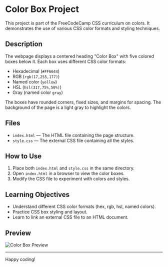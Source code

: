 # Color Box Project

This project is part of the FreeCodeCamp CSS curriculum on colors. It demonstrates the use of various CSS color formats and styling techniques.

## Description

The webpage displays a centered heading "Color Box" with five colored boxes below it. Each box uses different CSS color formats:

- Hexadecimal (`#FF6644`)
- RGB (`rgb(17,255,177)`)
- Named color (`yellow`)
- HSL (`hsl(317,75%,50%)`)
- Gray (named color `gray`)

The boxes have rounded corners, fixed sizes, and margins for spacing. The background of the page is a light gray to highlight the colors.

## Files

- `index.html` — The HTML file containing the page structure.
- `style.css` — The external CSS file containing all the styles.

## How to Use

1. Place both `index.html` and `style.css` in the same directory.
2. Open `index.html` in a browser to view the color boxes.
3. Modify the CSS file to experiment with colors and styles.

## Learning Objectives

- Understand different CSS color formats (hex, rgb, hsl, named colors).
- Practice CSS box styling and layout.
- Learn to link an external CSS file to an HTML document.

## Preview

![Color Box Preview]([YOUR_IMAGE_LINK_HERE](https://i.postimg.cc/7YQ7FwY0/Screenshot-2025-05-30-16-22-34-758.jpg))

---

Happy coding!

